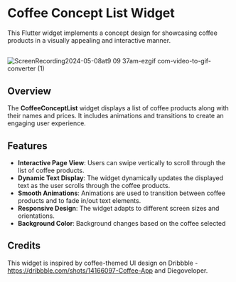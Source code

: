 
# Coffee Concept List Widget

This Flutter widget implements a concept design for showcasing coffee products in a visually appealing and interactive manner.


##

![ScreenRecording2024-05-08at9 09 37am-ezgif com-video-to-gif-converter (1)](https://github.com/yinkyAde/coffee_concept/assets/50271975/98b85425-25c1-4d15-b22c-431b9fa91e0e)



## Overview

The **CoffeeConceptList** widget displays a list of coffee products along with their names and prices. It includes animations and transitions to create an engaging user experience.

## Features

- **Interactive Page View**: Users can swipe vertically to scroll through the list of coffee products.
- **Dynamic Text Display**: The widget dynamically updates the displayed text as the user scrolls through the coffee products.
- **Smooth Animations**: Animations are used to transition between coffee products and to fade in/out text elements.
- **Responsive Design**: The widget adapts to different screen sizes and orientations.
- **Background Color**: Background changes based on the coffee selected 

## Credits

This widget is inspired by coffee-themed UI design on Dribbble - https://dribbble.com/shots/14166097-Coffee-App
and Diegoveloper.
